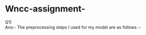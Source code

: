 # Wncc-assignment-
Q1) 
<br>
Ans:- The preprocessing steps I used for my model are as follows :-
<br>

